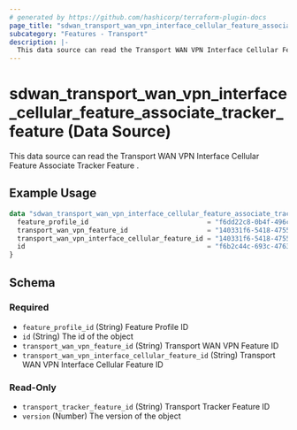 ```yaml
---
# generated by https://github.com/hashicorp/terraform-plugin-docs
page_title: "sdwan_transport_wan_vpn_interface_cellular_feature_associate_tracker_feature Data Source - terraform-provider-sdwan"
subcategory: "Features - Transport"
description: |-
  This data source can read the Transport WAN VPN Interface Cellular Feature Associate Tracker Feature .
---
```


# sdwan_transport_wan_vpn_interface_cellular_feature_associate_tracker_feature (Data Source)

This data source can read the Transport WAN VPN Interface Cellular Feature Associate Tracker Feature .

## Example Usage

```terraform
data "sdwan_transport_wan_vpn_interface_cellular_feature_associate_tracker_feature" "example" {
  feature_profile_id                              = "f6dd22c8-0b4f-496c-9a0b-6813d1f8b8ac"
  transport_wan_vpn_feature_id                    = "140331f6-5418-4755-a059-13c77eb96037"
  transport_wan_vpn_interface_cellular_feature_id = "140331f6-5418-4755-a059-13c77eb96037"
  id                                              = "f6b2c44c-693c-4763-b010-895aa3d236bd"
}
```

<!-- schema generated by tfplugindocs -->
## Schema

### Required

- `feature_profile_id` (String) Feature Profile ID
- `id` (String) The id of the object
- `transport_wan_vpn_feature_id` (String) Transport WAN VPN Feature ID
- `transport_wan_vpn_interface_cellular_feature_id` (String) Transport WAN VPN Interface Cellular Feature ID

### Read-Only

- `transport_tracker_feature_id` (String) Transport Tracker Feature ID
- `version` (Number) The version of the object
